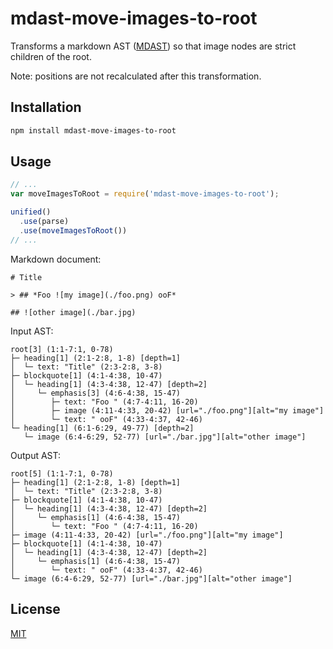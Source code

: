 # mdast-move-images-to-root

Transforms a markdown AST ([MDAST](https://github.com/syntax-tree/mdast)) so that image nodes are strict children of the root.

Note: positions are not recalculated after this transformation.

## Installation

```sh
npm install mdast-move-images-to-root
```

## Usage

```js
// ...
var moveImagesToRoot = require('mdast-move-images-to-root');

unified()
  .use(parse)
  .use(moveImagesToRoot())
// ...
```

Markdown document:

```
# Title

> ## *Foo ![my image](./foo.png) ooF*

## ![other image](./bar.jpg)
```

Input AST:

```
root[3] (1:1-7:1, 0-78)
├─ heading[1] (2:1-2:8, 1-8) [depth=1]
│  └─ text: "Title" (2:3-2:8, 3-8)
├─ blockquote[1] (4:1-4:38, 10-47)
│  └─ heading[1] (4:3-4:38, 12-47) [depth=2]
│     └─ emphasis[3] (4:6-4:38, 15-47)
│        ├─ text: "Foo " (4:7-4:11, 16-20)
│        ├─ image (4:11-4:33, 20-42) [url="./foo.png"][alt="my image"]
│        └─ text: " ooF" (4:33-4:37, 42-46)
└─ heading[1] (6:1-6:29, 49-77) [depth=2]
   └─ image (6:4-6:29, 52-77) [url="./bar.jpg"][alt="other image"]
```

Output AST:

```
root[5] (1:1-7:1, 0-78)
├─ heading[1] (2:1-2:8, 1-8) [depth=1]
│  └─ text: "Title" (2:3-2:8, 3-8)
├─ blockquote[1] (4:1-4:38, 10-47)
│  └─ heading[1] (4:3-4:38, 12-47) [depth=2]
│     └─ emphasis[1] (4:6-4:38, 15-47)
│        └─ text: "Foo " (4:7-4:11, 16-20)
├─ image (4:11-4:33, 20-42) [url="./foo.png"][alt="my image"]
├─ blockquote[1] (4:1-4:38, 10-47)
│  └─ heading[1] (4:3-4:38, 12-47) [depth=2]
│     └─ emphasis[1] (4:6-4:38, 15-47)
│        └─ text: " ooF" (4:33-4:37, 42-46)
└─ image (6:4-6:29, 52-77) [url="./bar.jpg"][alt="other image"]
```

## License

[MIT](LICENSE)